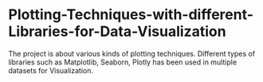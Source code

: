 # Plotting-Techniques-with-different-Libraries-for-Data-Visualization
The project is about various kinds of plotting techniques. Different types of libraries such as Matplotlib, Seaborn, Plotly has been used in multiple datasets for Visualization. 
